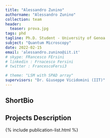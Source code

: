 ```yaml
---
title: "Alessandro Zunino"
authorname: "Alessandro Zunino"
collection: team
header:
  teaser: prova.jpg
tags: phd
tagline: Ph.D. Student - University of Genoa
subject: "Quantum Microscopy"
date: 2022-02-15
email: 'alessandro.zunino@iit.it'
# skype: FRancesco FErsini
# linkedin : Frnacesco Fersini
# twitter : FrancescoFersi3

# theme: "LSM with SPAD array"
supervisors: "Dr. Giuseppe Vicidomini (IIT)"
---
```


<h2>ShortBio</h2>
<p align= "justify">

<h2>Projects Description</h2>
<p align= "justify">
 
<!---{% include author-research-themes.html %}--->
<!---{% include team-member-collaborators.html %}--->
{% include publication-list.html %}
